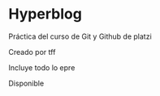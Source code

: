 # Hyperblog
Práctica del curso de Git y Github de platzi

Creado por tff

Incluye todo lo epre

Disponible
